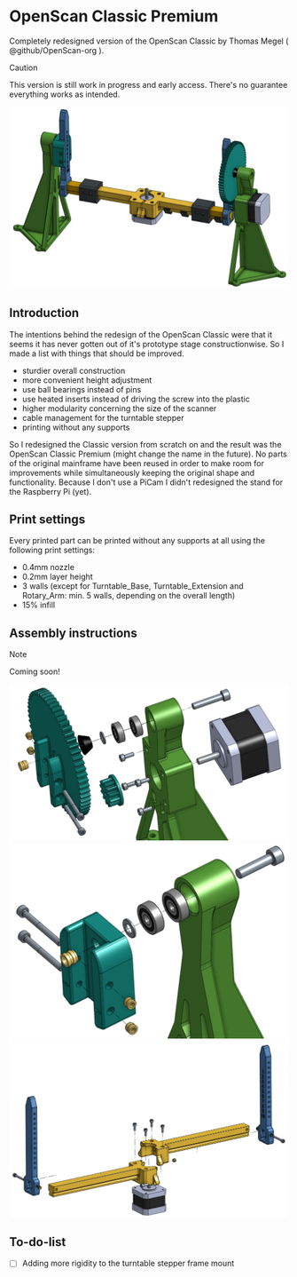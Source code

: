 # OpenScan Classic Premium
Completely redesigned version of the OpenScan Classic by Thomas Megel ( @github/OpenScan-org ).

> [!CAUTION]
> This version is still work in progress and early access. There's no guarantee everything works as intended.

![OpenScan Classic Premium](/pictures/OpenScan.PNG)

## Introduction
The intentions behind the redesign of the OpenScan Classic were that it seems it has never gotten out of it's prototype stage constructionwise.
So I made a list with things that should be improved.

- sturdier overall construction
- more convenient height adjustment
- use ball bearings instead of pins
- use heated inserts instead of driving the screw into the plastic
- higher modularity concerning the size of the scanner
- cable management for the turntable stepper
- printing without any supports

So I redesigned the Classic version from scratch on and the result was the OpenScan Classic Premium (might change the name in the future). No parts of the original mainframe have been reused in order to make room for improvements while simultaneously keeping the original shape and functionality.
Because I don't use a PiCam I didn't redesigned the stand for the Raspberry Pi (yet).

## Print settings
Every printed part can be printed without any supports at all using the following print settings:
- 0.4mm nozzle
- 0.2mm layer height
- 3 walls (except for Turntable_Base, Turntable_Extension and Rotary_Arm: min. 5 walls, depending on the overall length)
- 15% infill

## Assembly instructions
> [!NOTE]
> Coming soon!

![Assembly of the motor stand](/pictures/Stand1_Nema17_Exploded.PNG)
![Assembly of the stand 2](/pictures/Stand2_Exploded.PNG)
![Assembly of the arms](/pictures/Arms_Exploded.PNG)

## To-do-list
- [ ] Adding more rigidity to the turntable stepper frame mount
